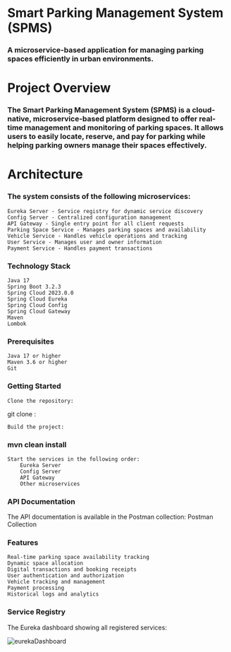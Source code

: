 # Smart Parking Management System (SPMS)

### A microservice-based application for managing parking spaces efficiently in urban environments.
# Project Overview

### The Smart Parking Management System (SPMS) is a cloud-native, microservice-based platform designed to offer real-time management and monitoring of parking spaces. It allows users to easily locate, reserve, and pay for parking while helping parking owners manage their spaces effectively.
# Architecture

### The system consists of the following microservices:

    Eureka Server - Service registry for dynamic service discovery
    Config Server - Centralized configuration management
    API Gateway - Single entry point for all client requests
    Parking Space Service - Manages parking spaces and availability
    Vehicle Service - Handles vehicle operations and tracking
    User Service - Manages user and owner information
    Payment Service - Handles payment transactions

### Technology Stack

    Java 17
    Spring Boot 3.2.3
    Spring Cloud 2023.0.0
    Spring Cloud Eureka
    Spring Cloud Config
    Spring Cloud Gateway
    Maven
    Lombok

### Prerequisites

    Java 17 or higher
    Maven 3.6 or higher
    Git

### Getting Started

    Clone the repository:

git clone :


    Build the project:

### mvn clean install

    Start the services in the following order:
        Eureka Server
        Config Server
        API Gateway
        Other microservices

### API Documentation

The API documentation is available in the Postman collection: Postman Collection


### Features

    Real-time parking space availability tracking
    Dynamic space allocation
    Digital transactions and booking receipts
    User authentication and authorization
    Vehicle tracking and management
    Payment processing
    Historical logs and analytics

 ###   Service Registry
The Eureka dashboard showing all registered services: 

![eurekaDashboard](https://github.com/user-attachments/assets/7bfea30c-595f-4952-ac67-c65c40793436)

